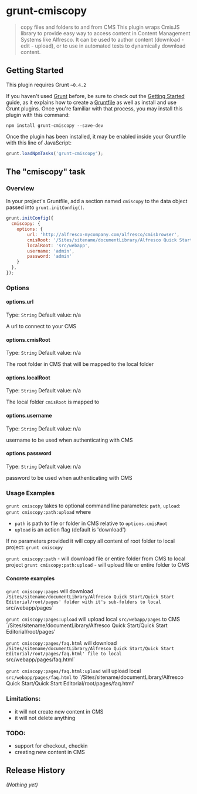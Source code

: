 # grunt-cmiscopy

> copy files and folders to and from CMS
This plugin wraps CmisJS library to provide easy way to access content in Content Management Systems like Alfresco.
It can be used to author content (download - edit - upload), or to use in automated tests to dynamically download content.

## Getting Started
This plugin requires Grunt `~0.4.2`

If you haven't used [Grunt](http://gruntjs.com/) before, be sure to check out the [Getting Started](http://gruntjs.com/getting-started) guide, as it explains how to create a [Gruntfile](http://gruntjs.com/sample-gruntfile) as well as install and use Grunt plugins. Once you're familiar with that process, you may install this plugin with this command:

```shell
npm install grunt-cmiscopy --save-dev
```

Once the plugin has been installed, it may be enabled inside your Gruntfile with this line of JavaScript:

```js
grunt.loadNpmTasks('grunt-cmiscopy');
```

## The "cmiscopy" task

### Overview
In your project's Gruntfile, add a section named `cmiscopy` to the data object passed into `grunt.initConfig()`.

```js
grunt.initConfig({
  cmiscopy: {
    options: {
        url: 'http://alfresco-mycompany.com/alfresco/cmisbrowser',
        cmisRoot: '/Sites/sitename/documentLibrary/Alfresco Quick Start/Quick Start Editorial/root',
        localRoot: 'src/webapp',
        username: 'admin',
        password: 'admin'
    }
  },
});
```

### Options

#### options.url
Type: `String`
Default value: n/a

A url to connect to your CMS

#### options.cmisRoot
Type: `String`
Default value: n/a

The root folder in CMS that will be mapped to the local folder

#### options.localRoot
Type: `String`
Default value: n/a

The local folder `cmisRoot` is mapped to

#### options.username
Type: `String`
Default value: n/a

username to be used when authenticating with CMS

#### options.password
Type: `String`
Default value: n/a

password to be used when authenticating with CMS

### Usage Examples
`grunt cmiscopy` takes to optional command line parametes: `path`, `upload`: 
`grunt cmiscopy:path:upload`
where 
- `path` is path to file or folder in CMS relative to `options.cmisRoot`
- `upload` is an action flag (default is 'download')

If no parameters provided it will copy all content of root folder to local project:
`grunt cmiscopy`  

`grunt cmiscopy:path`           - will download file or entire folder from CMS to local project
`grunt cmiscopy:path:upload`    - will upload file or entire folder to CMS

#### Concrete examples
`grunt cmiscopy:pages` 
will download `/Sites/sitename/documentLibrary/Alfresco Quick Start/Quick Start Editorial/root/pages' folder with it's sub-folders to local 
`src/webapp/pages`

`grunt cmiscopy:pages:upload` 
will upload local `src/webapp/pages` to CMS `/Sites/sitename/documentLibrary/Alfresco Quick Start/Quick Start Editorial/root/pages'

`grunt cmiscopy:pages/faq.html` 
will download `/Sites/sitename/documentLibrary/Alfresco Quick Start/Quick Start Editorial/root/pages/faq.html' file to local `src/webapp/pages/faq.html`

`grunt cmiscopy:pages/faq.html:upload` 
will upload local `src/webapp/pages/faq.html` to `/Sites/sitename/documentLibrary/Alfresco Quick Start/Quick Start Editorial/root/pages/faq.html'

### Limitations:
- it will not create new content in CMS
- it will not delete anything

### TODO:
- support for checkout,  checkin
- creating new content in CMS


## Release History
_(Nothing yet)_

